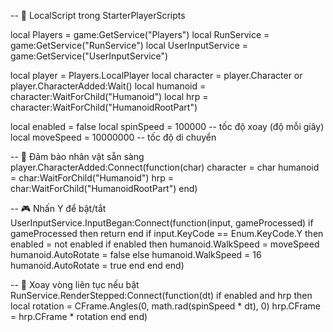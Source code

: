 -- 📁 LocalScript trong StarterPlayerScripts

local Players = game:GetService("Players")
local RunService = game:GetService("RunService")
local UserInputService = game:GetService("UserInputService")

local player = Players.LocalPlayer
local character = player.Character or player.CharacterAdded:Wait()
local humanoid = character:WaitForChild("Humanoid")
local hrp = character:WaitForChild("HumanoidRootPart")

local enabled = false
local spinSpeed = 100000 -- tốc độ xoay (độ mỗi giây)
local moveSpeed = 10000000 -- tốc độ di chuyển

-- 🔁 Đảm bảo nhân vật sẵn sàng
player.CharacterAdded:Connect(function(char)
	character = char
	humanoid = char:WaitForChild("Humanoid")
	hrp = char:WaitForChild("HumanoidRootPart")
end)

-- 🎮 Nhấn Y để bật/tắt
UserInputService.InputBegan:Connect(function(input, gameProcessed)
	if gameProcessed then return end
	if input.KeyCode == Enum.KeyCode.Y then
		enabled = not enabled
		if enabled then
			humanoid.WalkSpeed = moveSpeed
			humanoid.AutoRotate = false
		else
			humanoid.WalkSpeed = 16
			humanoid.AutoRotate = true
		end
	end
end)

-- 🔁 Xoay vòng liên tục nếu bật
RunService.RenderStepped:Connect(function(dt)
	if enabled and hrp then
		local rotation = CFrame.Angles(0, math.rad(spinSpeed * dt), 0)
		hrp.CFrame = hrp.CFrame * rotation
	end
end)
